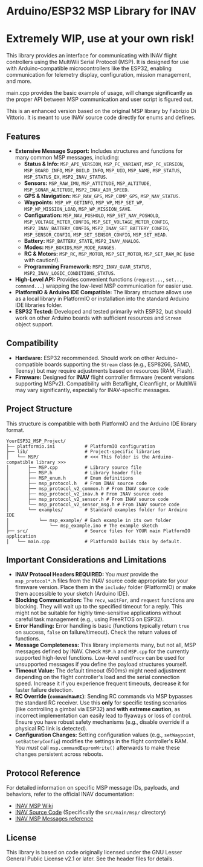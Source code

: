 # Arduino/ESP32 MSP Library for INAV

# Extremely WIP, use at your own risk!

This library provides an interface for communicating with INAV flight controllers using the MultiWii Serial Protocol (MSP). It is designed for use with Arduino-compatible microcontrollers like the ESP32, enabling communication for telemetry display, configuration, mission management, and more.

main.cpp provides the basic example of usage, will change significantly as the proper API between MSP communication and user script is figured out.

This is an enhanced version based on the original MSP library by Fabrizio Di Vittorio. It is meant to use INAV source code directly for enums and defines.

## Features

*   **Extensive Message Support:** Includes structures and functions for many common MSP messages, including:
    *   **Status & Info:** `MSP_API_VERSION`, `MSP_FC_VARIANT`, `MSP_FC_VERSION`, `MSP_BOARD_INFO`, `MSP_BUILD_INFO`, `MSP_UID`, `MSP_NAME`, `MSP_STATUS`, `MSP_STATUS_EX`, `MSP2_INAV_STATUS`.
    *   **Sensors:** `MSP_RAW_IMU`, `MSP_ATTITUDE`, `MSP_ALTITUDE`, `MSP_SONAR_ALTITUDE`, `MSP2_INAV_AIR_SPEED`.
    *   **GPS & Navigation:** `MSP_RAW_GPS`, `MSP_COMP_GPS`, `MSP_NAV_STATUS`.
    *   **Waypoints:** `MSP_WP_GETINFO`, `MSP_WP`, `MSP_SET_WP`, `MSP_WP_MISSION_LOAD`, `MSP_WP_MISSION_SAVE`.
    *   **Configuration:** `MSP_NAV_POSHOLD`, `MSP_SET_NAV_POSHOLD`, `MSP_VOLTAGE_METER_CONFIG`, `MSP_SET_VOLTAGE_METER_CONFIG`, `MSP2_INAV_BATTERY_CONFIG`, `MSP2_INAV_SET_BATTERY_CONFIG`, `MSP_SENSOR_CONFIG`, `MSP_SET_SENSOR_CONFIG`, `MSP_SET_HEAD`.
    *   **Battery:** `MSP_BATTERY_STATE`, `MSP2_INAV_ANALOG`.
    *   **Modes:** `MSP_BOXIDS`,`MSP_MODE_RANGES`.
    *   **RC & Motors:** `MSP_RC`, `MSP_MOTOR`, `MSP_SET_MOTOR`, `MSP_SET_RAW_RC` (use with caution!).
    *   **Programming Framework:** `MSP2_INAV_GVAR_STATUS`, `MSP2_INAV_LOGIC_CONDITIONS_STATUS`.
*   **High-Level API:** Provides convenient functions (`request...`, `set...`, `command...`) wrapping the low-level MSP communication for easier use.
*   **PlatformIO & Arduino IDE Compatible:** The library structure allows use as a local library in PlatformIO or installation into the standard Arduino IDE libraries folder.
*   **ESP32 Tested:** Developed and tested primarily with ESP32, but should work on other Arduino boards with sufficient resources and `Stream` object support.

## Compatibility

*   **Hardware:** ESP32 recommended. Should work on other Arduino-compatible boards supporting the `Stream` class (e.g., ESP8266, SAMD, Teensy) but may require adjustments based on resources (RAM, Flash).
*   **Firmware:** Designed for **INAV** flight controller firmware (recent versions supporting MSPv2). Compatibility with Betaflight, Cleanflight, or MultiWii may vary significantly, especially for INAV-specific messages.

## Project Structure

This structure is compatible with both PlatformIO and the Arduino IDE library format.

```
YourESP32_MSP_Project/
├── platformio.ini           # PlatformIO configuration
├── lib/                     # Project-specific libraries
│   └── MSP/                 # <<< This folder is the Arduino-compatible library >>>
│       ├── MSP.cpp          # Library source file
│       ├── MSP.h            # Library header file
│       ├── MSP_enum.h       # Enum definitions
│       ├── msp_protocol.h   # From INAV source code
│       ├── msp_protocol_v2_common.h # From INAV source code
│       ├── msp_protocol_v2_inav.h # From INAV source code
│       ├── msp_protocol_v2_sensor.h # From INAV source code
│       └── msp_protocol_v2_sensor_msg.h # From INAV source code
│       └── examples/        # Standard examples folder for Arduino IDE
│           └── msp_example/ # Each example in its own folder
│               └── msp_example.ino # The example sketch
├── src/                     # Source files for YOUR main PlatformIO application
│   └── main.cpp             # PlatformIO builds this by default.
```

## Important Considerations and Limitations

*   **INAV Protocol Headers REQUIRED:** You *must* provide the `msp_protocol*.h` files from the INAV source code appropriate for your firmware version. Place them in the `include/` folder (PlatformIO) or make them accessible to your sketch (Arduino IDE).
*   **Blocking Communication:** The `recv`, `waitFor`, and `request` functions are blocking. They will wait up to the specified timeout for a reply. This might not be suitable for highly time-sensitive applications without careful task management (e.g., using FreeRTOS on ESP32).
*   **Error Handling:** Error handling is basic (functions typically return `true` on success, `false` on failure/timeout). Check the return values of functions.
*   **Message Completeness:** This library implements many, but not all, MSP messages defined by INAV. Check `MSP.h` and `MSP.cpp` for the currently supported high-level functions. Low-level `send`/`recv` can be used for unsupported messages if you define the payload structures yourself.
*   **Timeout Value:** The default timeout (500ms) might need adjustment depending on the flight controller's load and the serial connection speed. Increase it if you experience frequent timeouts, decrease it for faster failure detection.
*   **RC Override (`commandRawRC`)**: Sending RC commands via MSP bypasses the standard RC receiver. Use this **only** for specific testing scenarios (like controlling a gimbal via ESP32) and **with extreme caution**, as incorrect implementation can easily lead to flyaways or loss of control. Ensure you have robust safety mechanisms (e.g., disable override if a physical RC link is detected).
*   **Configuration Changes:** Setting configuration values (e.g., `setWaypoint`, `setBatteryConfig`) modifies the settings in the flight controller's RAM. You *must* call `msp.commandEepromWrite()` afterwards to make these changes persistent across reboots.

## Protocol Reference

For detailed information on specific MSP message IDs, payloads, and behaviors, refer to the official INAV documentation:

*   [INAV MSP Wiki](https://github.com/iNavFlight/inav/wiki/MSP-V2)
*   [INAV Source Code](https://github.com/iNavFlight/inav/) (Specifically the `src/main/msp/` directory)
*   [INAV MSP Messages reference](https://github.com/iNavFlight/inav/wiki/MSP-Messages-reference)

## License

This library is based on code originally licensed under the GNU Lesser General Public License v2.1 or later. See the header files for details.
```
